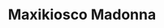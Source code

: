 ---
title: "Maxikiosco Madonna"
url: /ciudad-autonoma-de-buenos-aires/maxikiosco-madonna/
shop: Lebensmittel
---